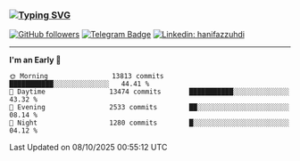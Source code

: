 ### [![Typing SVG](https://readme-typing-svg.herokuapp.com?font=lato&size=22&lines=Hi+There+👋)](https://git.io/typing-svg) 

[![GitHub followers](https://img.shields.io/github/followers/hanifazzuhdi?label=Follow&style=social)](https://github.com/hanifazzuhdi/?tab=follow) 
[![Telegram Badge](https://img.shields.io/badge/-hanif0198-blue?style=social&logo=telegram&link=https://www.t.me/hanif0198/)](https://www.t.me/hanif0198/) 
[![Linkedin: hanifazzuhdi](https://img.shields.io/badge/-hanifazzuhdi-blue?style=flat-square&logo=Linkedin&logoColor=white&link=https://www.linkedin.com/in/hanif-az-zuhdi-69688019b/)](https://www.linkedin.com/in/hanif-az-zuhdi-69688019b/) 

<hr/>

<!--START_SECTION:waka-->
**I'm an Early 🐤** 

```text
🌞 Morning                13813 commits       ███████████░░░░░░░░░░░░░░   44.41 % 
🌆 Daytime                13474 commits       ███████████░░░░░░░░░░░░░░   43.32 % 
🌃 Evening                2533 commits        ██░░░░░░░░░░░░░░░░░░░░░░░   08.14 % 
🌙 Night                  1280 commits        █░░░░░░░░░░░░░░░░░░░░░░░░   04.12 % 
```



 Last Updated on 08/10/2025 00:55:12 UTC
<!--END_SECTION:waka-->
